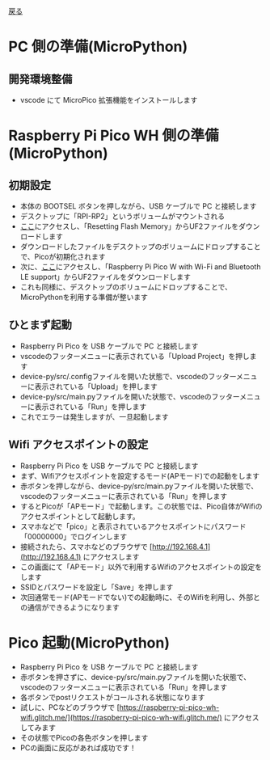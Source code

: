 [戻る](../README.md)

# PC 側の準備(MicroPython)

## 開発環境整備

-   vscode にて MicroPico 拡張機能をインストールします

# Raspberry Pi Pico WH 側の準備(MicroPython)

## 初期設定

-   本体の BOOTSEL ボタンを押しながら、USB ケーブルで PC と接続します
-   デスクトップに「RPI-RP2」というボリュームがマウントされる
-   [ここ](https://www.raspberrypi.com/documentation/microcontrollers/raspberry-pi-pico.html#software-utilities)にアクセスし、「Resetting Flash Memory」からUF2ファイルをダウンロードします
-   ダウンロードしたファイルをデスクトップのボリュームにドロップすることで、Picoが初期化されます
-   次に、[ここ](https://www.raspberrypi.com/documentation/microcontrollers/micropython.html#what-is-micropython)にアクセスし、「Raspberry Pi Pico W with Wi-Fi and Bluetooth LE support」からUF2ファイルをダウンロードします
-   これも同様に、デスクトップのボリュームにドロップすることで、MicroPythonを利用する準備が整います

## ひとまず起動

-   Raspberry Pi Pico を USB ケーブルで PC と接続します
-   vscodeのフッターメニューに表示されている「Upload Project」を押します
-   device-py/src/.configファイルを開いた状態で、vscodeのフッターメニューに表示されている「Upload」を押します
-   device-py/src/main.pyファイルを開いた状態で、vscodeのフッターメニューに表示されている「Run」を押します
-   これでエラーは発生しますが、一旦起動します

## Wifi アクセスポイントの設定

-   Raspberry Pi Pico を USB ケーブルで PC と接続します
-   まず、Wifiアクセスポイントを設定するモード(APモード)での起動をします
-   赤ボタンを押しながら、device-py/src/main.pyファイルを開いた状態で、vscodeのフッターメニューに表示されている「Run」を押します
-   するとPicoが「APモード」で起動します。この状態では、Pico自体がWifiのアクセスポイントとして起動します。
-   スマホなどで「pico」と表示されているアクセスポイントにパスワード「00000000」でログインします
-   接続されたら、スマホなどのブラウザで [http://192.168.4.1](http://192.168.4.1) にアクセスします
-   この画面にて「APモード」以外で利用するWifiのアクセスポイントの設定をします
-   SSIDとパスワードを設定し「Save」を押します
-   次回通常モード(APモードでない)での起動時に、そのWifiを利用し、外部との通信ができるようになります

# Pico 起動(MicroPython)

-   Raspberry Pi Pico を USB ケーブルで PC と接続します
-   赤ボタンを押さずに、device-py/src/main.pyファイルを開いた状態で、vscodeのフッターメニューに表示されている「Run」を押します
-   各ボタンでpostリクエストがコールされる状態になります
-   試しに、PCなどのブラウザで [https://raspberry-pi-pico-wh-wifi.glitch.me/](https://raspberry-pi-pico-wh-wifi.glitch.me/) にアクセスしてみます
-   その状態でPicoの各色ボタンを押します
-   PCの画面に反応があれば成功です！
